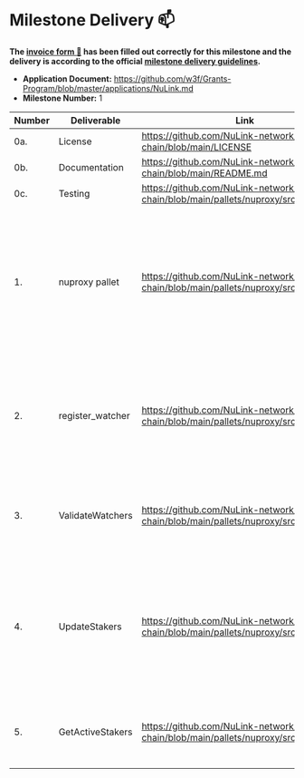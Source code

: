 # Milestone Delivery :mailbox:

**The [invoice form :pencil:](https://docs.google.com/forms/d/e/1FAIpQLSfmNYaoCgrxyhzgoKQ0ynQvnNRoTmgApz9NrMp-hd8mhIiO0A/viewform) has been filled out correctly for this milestone and the delivery is according to the official [milestone delivery guidelines](https://github.com/w3f/General-Grants-Program/blob/master/grants/milestone-deliverables-guidelines.md).**


* **Application Document:** https://github.com/w3f/Grants-Program/blob/master/applications/NuLink.md
* **Milestone Number:** 1




| Number | Deliverable | Link | Notes |
| ------------- | ------------- | ------------- |------------- |
| 0a. | License |https://github.com/NuLink-network/nulink-chain/blob/main/LICENSE | Apache License |
| 0b. | Documentation |https://github.com/NuLink-network/nulink-chain/blob/main/README.md| documentation |
| 0c. | Testing |https://github.com/NuLink-network/nulink-chain/blob/main/pallets/nuproxy/src/tests.rs| all tests |
| 1. | nuproxy pallet | https://github.com/NuLink-network/nulink-chain/blob/main/pallets/nuproxy/src/lib.rs | The nuproxy pallet is mostly used for retrieving the information of stakers and bonding workers from NuCypher contracts in Ethereum to the Polkadot parachain. |
| 2. | register_watcher | https://github.com/NuLink-network/nulink-chain/blob/main/pallets/nuproxy/src/lib.rs#L159| This function would record the public key of the watcher nodes and would be executed when the mirror pallet first deployed. |
| 3. | ValidateWatchers | https://github.com/NuLink-network/nulink-chain/blob/main/pallets/nuproxy/src/lib.rs#L177| This function would check if the signature in updating request is come from the watchers. |
| 4. | UpdateStakers | https://github.com/NuLink-network/nulink-chain/blob/main/pallets/nuproxy/src/lib.rs#L175| This function would provide the functionality of updating the information of current stakers and bonding workers of Ursulas network. |
| 5. | GetActiveStakers | https://github.com/NuLink-network/nulink-chain/blob/main/pallets/nuproxy/src/lib.rs#L295| This function would return a list of active stakers by random sampling. |

